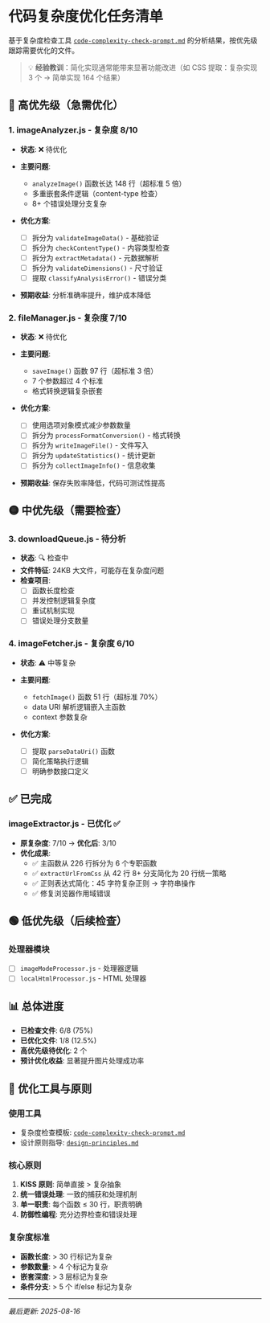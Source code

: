 # 代码复杂度优化任务清单

基于复杂度检查工具 [`code-complexity-check-prompt.md`](./code-complexity-check-prompt.md) 的分析结果，按优先级跟踪需要优化的文件。

> 💡 **经验教训**：简化实现通常能带来显著功能改进（如 CSS 提取：复杂实现 3 个 → 简单实现 164 个结果）

## 🚨 高优先级（急需优化）

### 1. imageAnalyzer.js - **复杂度 8/10**
- **状态**: ❌ 待优化
- **主要问题**:
  - `analyzeImage()` 函数长达 148 行（超标准 5 倍）
  - 多重嵌套条件逻辑（content-type 检查）
  - 8+ 个错误处理分支复杂

- **优化方案**:
  - [ ] 拆分为 `validateImageData()` - 基础验证
  - [ ] 拆分为 `checkContentType()` - 内容类型检查  
  - [ ] 拆分为 `extractMetadata()` - 元数据解析
  - [ ] 拆分为 `validateDimensions()` - 尺寸验证
  - [ ] 提取 `classifyAnalysisError()` - 错误分类

- **预期收益**: 分析准确率提升，维护成本降低

### 2. fileManager.js - **复杂度 7/10**
- **状态**: ❌ 待优化  
- **主要问题**:
  - `saveImage()` 函数 97 行（超标准 3 倍）
  - 7 个参数超过 4 个标准
  - 格式转换逻辑复杂嵌套

- **优化方案**:
  - [ ] 使用选项对象模式减少参数数量
  - [ ] 拆分为 `processFormatConversion()` - 格式转换
  - [ ] 拆分为 `writeImageFile()` - 文件写入
  - [ ] 拆分为 `updateStatistics()` - 统计更新
  - [ ] 拆分为 `collectImageInfo()` - 信息收集

- **预期收益**: 保存失败率降低，代码可测试性提高

## 🟡 中优先级（需要检查）

### 3. downloadQueue.js - **待分析**
- **状态**: 🔍 检查中
- **文件特征**: 24KB 大文件，可能存在复杂度问题
- **检查项目**:
  - [ ] 函数长度检查
  - [ ] 并发控制逻辑复杂度
  - [ ] 重试机制实现
  - [ ] 错误处理分支数量

### 4. imageFetcher.js - **复杂度 6/10**  
- **状态**: ⚠️ 中等复杂
- **主要问题**:
  - `fetchImage()` 函数 51 行（超标准 70%）
  - data URI 解析逻辑嵌入主函数
  - context 参数复杂

- **优化方案**:
  - [ ] 提取 `parseDataUri()` 函数
  - [ ] 简化策略执行逻辑
  - [ ] 明确参数接口定义

## ✅ 已完成

### imageExtractor.js - **已优化** ✅
- **原复杂度**: 7/10 → **优化后**: 3/10
- **优化成果**:
  - ✅ 主函数从 226 行拆分为 6 个专职函数
  - ✅ `extractUrlFromCss` 从 42 行 8+ 分支简化为 20 行统一策略
  - ✅ 正则表达式简化：45 字符复杂正则 → 字符串操作
  - ✅ 修复浏览器作用域错误

## 🟢 低优先级（后续检查）

### 处理器模块
- [ ] `imageModeProcessor.js` - 处理器逻辑
- [ ] `localHtmlProcessor.js` - HTML 处理器

## 📊 总体进度

- **已检查文件**: 6/8 (75%)
- **已优化文件**: 1/8 (12.5%)  
- **高优先级待优化**: 2 个
- **预计优化收益**: 显著提升图片处理成功率

## 🔧 优化工具与原则

### 使用工具
- 复杂度检查模板: [`code-complexity-check-prompt.md`](./code-complexity-check-prompt.md)
- 设计原则指导: [`design-principles.md`](./rules/design-principles.md)

### 核心原则
1. **KISS 原则**: 简单直接 > 复杂抽象
2. **统一错误处理**: 一致的捕获和处理机制
3. **单一职责**: 每个函数 ≤ 30 行，职责明确
4. **防御性编程**: 充分边界检查和错误处理

### 复杂度标准
- **函数长度**: > 30 行标记为复杂
- **参数数量**: > 4 个标记为复杂
- **嵌套深度**: > 3 层标记为复杂
- **条件分支**: > 5 个 if/else 标记为复杂

---

*最后更新: 2025-08-16*
